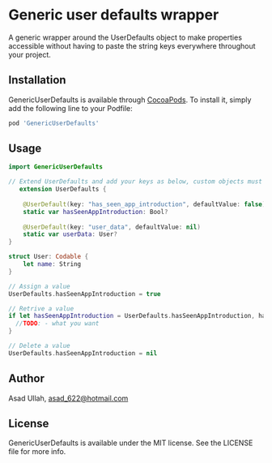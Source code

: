 # Generic user defaults wrapper
A generic wrapper around the UserDefaults object to make properties accessible without having to paste the string keys everywhere throughout your project.


## Installation 
GenericUserDefaults is available through [CocoaPods](https://cocoapods.org). To install
it, simply add the following line to your Podfile: 
```ruby
pod 'GenericUserDefaults'
```

## Usage
```swift
import GenericUserDefaults

// Extend UserDefaults and add your keys as below, custom objects must adopt Codable or DeCodable protocol
   extension UserDefaults {
    
    @UserDefault(key: "has_seen_app_introduction", defaultValue: false)
    static var hasSeenAppIntroduction: Bool?
    
    @UserDefault(key: "user_data", defaultValue: nil)
    static var userData: User?
}

struct User: Codable {
    let name: String
}

// Assign a value
UserDefaults.hasSeenAppIntroduction = true

// Retrive a value
if let hasSeenAppIntroduction = UserDefaults.hasSeenAppIntroduction, hasSeenAppIntroduction {
  //TODO: - what you want 
}

// Delete a value
UserDefaults.hasSeenAppIntroduction = nil
```
## Author 
Asad Ullah, asad_622@hotmail.com 

## License 
GenericUserDefaults is available under the MIT license. See the LICENSE file for more info.
